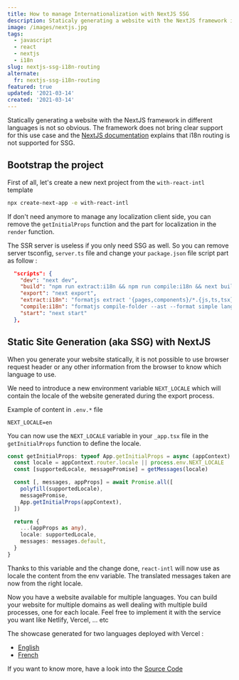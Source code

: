 ```yaml
---
title: How to manage Internationalization with NextJS SSG
description: Staticaly generating a website with the NextJS framework in different languages is not so obvious.
image: /images/nextjs.jpg
tags:
  - javascript
  - react
  - nextjs
  - i18n
slug: nextjs-ssg-i18n-routing
alternate:
  fr: nextjs-ssg-i18n-routing
featured: true
updated: '2021-03-14'
created: '2021-03-14'
---
```


Statically generating a website with the NextJS framework in different languages is not so obvious. The framework does not bring clear support for this use case and the [NextJS documentation](https://nextjs.org/docs/advanced-features/i18n-routing#how-does-this-work-with-static-generation) explains that i18n routing is not supported for SSG.

## Bootstrap the project

First of all, let's create a new next project from the `with-react-intl` template

```bash
npx create-next-app -e with-react-intl
```

If don't need anymore to manage any localization client side, you can remove the `getInitialProps` function and the part for localization in the `render` function.

The SSR server is useless if you only need SSG as well. So you can remove server tsconfig, `server.ts` file and change your `package.json` file script part as follow :

```json
  "scripts": {
    "dev": "next dev",
    "build": "npm run extract:i18n && npm run compile:i18n && next build",
    "export": "next export",
    "extract:i18n": "formatjs extract '{pages,components}/*.{js,ts,tsx}' --format simple --id-interpolation-pattern '[sha512:contenthash:base64:6]' --out-file lang/en.json",
    "compile:i18n": "formatjs compile-folder --ast --format simple lang compiled-lang",
    "start": "next start"
  },
```

## Static Site Generation (aka SSG) with NextJS

When you generate your website statically, it is not possible to use browser request header or any other information from the browser to know which language to use.

We need to introduce a new environment variable `NEXT_LOCALE` which will contain the locale of the website generated during the export process.

Example of content in `.env.*` file

```
NEXT_LOCALE=en
```

You can now use the `NEXT_LOCALE` variable in your `_app.tsx` file in the `getInitialProps` function to define the locale.

```ts
const getInitialProps: typeof App.getInitialProps = async (appContext) => {
  const locale = appContext.router.locale || process.env.NEXT_LOCALE
  const [supportedLocale, messagePromise] = getMessages(locale)

  const [, messages, appProps] = await Promise.all([
    polyfill(supportedLocale),
    messagePromise,
    App.getInitialProps(appContext),
  ])

  return {
    ...(appProps as any),
    locale: supportedLocale,
    messages: messages.default,
  }
}
```

Thanks to this variable and the change done, `react-intl` will now use as locale the content from the env variable. The translated messages taken are now from the right locale.

Now you have a website available for multiple languages. You can build your website for multiple domains as well dealing with multiple build processes, one for each locale. Feel free to implement it with the service you want like Netlify, Vercel, ... etc

The showcase generated for two languages deployed with Vercel :

- [English](https://next-showcase-ssg-en.vercel.app/)
- [French](https://next-showcase-ssg-fr.vercel.app/)

If you want to know more, have a look into the [Source Code](https://github.com/emmanuelgautier/nextjs-showcase/tree/main/packages/ssg-i18n-routing)
